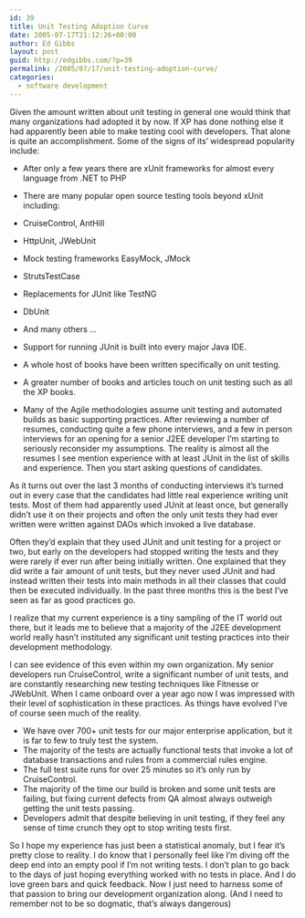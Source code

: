 ```yaml
---
id: 39
title: Unit Testing Adoption Curve
date: 2005-07-17T21:12:26+00:00
author: Ed Gibbs
layout: post
guid: http://edgibbs.com/?p=39
permalink: /2005/07/17/unit-testing-adoption-curve/
categories:
  - software development
---
```

Given the amount written about unit testing in general one would think that many organizations had adopted it by now. If XP has done nothing else it had apparently been able to make testing cool with developers. That alone is quite an accomplishment. Some of the signs of its&#8217; widespread popularity include:

  * After only a few years there are xUnit frameworks for almost every language from .NET to PHP
  * There are many popular open source testing tools beyond xUnit including: 

  * CruiseControl, AntHill
  * HttpUnit, JWebUnit
  * Mock testing frameworks EasyMock, JMock
  * StrutsTestCase
  * Replacements for JUnit like TestNG
  * DbUnit
  * And many others &#8230;

  * Support for running JUnit is built into every major Java IDE.
  * A whole host of books have been written specifically on unit testing.
  * A greater number of books and articles touch on unit testing such as all the XP books.
  * Many of the Agile methodologies assume unit testing and automated builds as basic supporting practices.
After reviewing a number of resumes, conducting quite a few phone interviews, and a few in person interviews for an opening for a senior J2EE developer I&#8217;m starting to seriously reconsider my assumptions. The reality is almost all the resumes I see mention experience with at least JUnit in the list of skills and experience. Then you start asking questions of candidates.

As it turns out over the last 3 months of conducting interviews it&#8217;s turned out in every case that the candidates had little real experience writing unit tests. Most of them had apparently used JUnit at least once, but generally didn&#8217;t use it on their projects and often the only unit tests they had ever written were written against DAOs which invoked a live database.

Often they&#8217;d explain that they used JUnit and unit testing for a project or two, but early on the developers had stopped writing the tests and they were rarely if ever run after being initially written. One explained that they did write a fair amount of unit tests, but they never used JUnit and had instead written their tests into main methods in all their classes that could then be executed individually. In the past three months this is the best I&#8217;ve seen as far as good practices go.

I realize that my current experience is a tiny sampling of the IT world out there, but it leads me to believe that a majority of the J2EE development world really hasn&#8217;t instituted any significant unit testing practices into their development methodology.

I can see evidence of this even within my own organization. My senior developers run CruiseControl, write a significant number of unit tests, and are constantly researching new testing techniques like Fitnesse or JWebUnit. When I came onboard over a year ago now I was impressed with their level of sophistication in these practices. As things have evolved I&#8217;ve of course seen much of the reality.

  * We have over 700+ unit tests for our major enterprise application, but it is far to few to truly test the system.
  * The majority of the tests are actually functional tests that invoke a lot of database transactions and rules from a commercial rules engine.
  * The full test suite runs for over 25 minutes so it&#8217;s only run by CruiseControl.
  * The majority of the time our build is broken and some unit tests are failing, but fixing current defects from QA almost always outweigh getting the unit tests passing.
  * Developers admit that despite believing in unit testing, if they feel any sense of time crunch they opt to stop writing tests first.

So I hope my experience has just been a statistical anomaly, but I fear it&#8217;s pretty close to reality. I do know that I personally feel like I&#8217;m diving off the deep end into an empty pool if I&#8217;m not writing tests. I don&#8217;t plan to go back to the days of just hoping everything worked with no tests in place. And I do love green bars and quick feedback. Now I just need to harness some of that passion to bring our development organization along. (And I need to remember not to be so dogmatic, that&#8217;s always dangerous)
